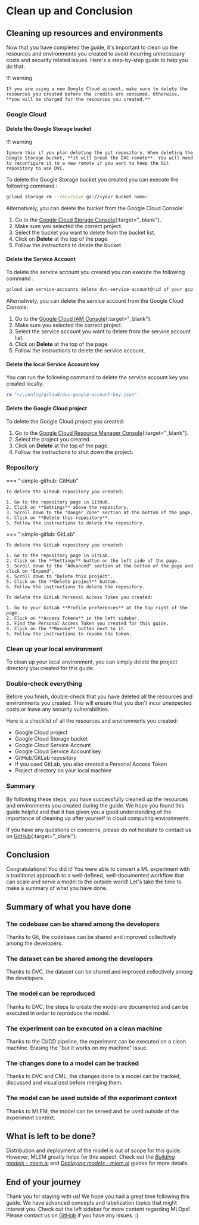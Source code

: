 # Clean up and Conclusion

## Cleaning up resources and environments

Now that you have completed the guide, it's important to clean up the resources and environments you created to avoid incurring unnecessary costs and security related issues. Here's a step-by-step guide to help you do that.

!!! warning

    If you are using a new Google Cloud account, make sure to delete the resources you created before the credits are consumed. Otherwise, **you will be charged for the resources you created.**

### Google Cloud

#### Delete the Google Storage bucket

!!! warning

    Ignore this if you plan deleting the git repository. When deleting the Google Storage bucket, **it will break the DVC remote**. You will need to reconfigure it to a new remote if you want to keep the Git repository to use DVC.

To delete the Google Storage bucket you created you can execute the following command :

```sh title="Execute the following command(s) in a terminal"
gcloud storage rm --recursive gs://<your bucket name>
```

Alternatively, you can delete the bucket from the Google Cloud Console:

1. Go to the [Google Cloud Storage Console](https://console.cloud.google.com/storage){:target="_blank"}.
2. Make sure you selected the correct project.
3. Select the bucket you want to delete from the bucket list.
4. Click on **Delete** at the top of the page.
5. Follow the instructions to delete the bucket.

#### Delete the Service Account

To delete the service account you created you can execute the following command :

```sh title="Execute the following command(s) in a terminal"
gcloud iam service-accounts delete dvc-service-account@<id of your gcp project>.iam.gserviceaccount.com
```

Alternatively, you can delete the service account from the Google Cloud Console:

1. Go to the [Google Cloud IAM Console](https://console.cloud.google.com/iam-admin/serviceaccounts){:target="_blank"}.
2. Make sure you selected the correct project.
3. Select the service account you want to delete from the service account list.
4. Click on **Delete** at the top of the page.
5. Follow the instructions to delete the service account.

#### Delete the local Service Account key

You can run the following command to delete the service account key you created locally:

```sh title="Execute the following command(s) in a terminal"
rm "~/.config/gcloud/dvc-google-account-key.json"
```

#### Delete the Google Cloud project

To delete the Google Cloud project you created:

1. Go to the [Google Cloud Resource Manager Console](https://console.cloud.google.com/cloud-resource-manager){:target="_blank"}.
2. Select the project you created.
3. Click on **Delete** at the top of the page.
4. Follow the instructions to shut down the project.

### Repository

=== ":simple-github: GitHub"

    To delete the GitHub repository you created:

    1. Go to the repository page in GitHub.
    2. Click on **Settings** above the repository.
    3. Scroll down to the "Danger Zone" section at the bottom of the page.
    4. Click on **Delete this repository**.
    5. Follow the instructions to delete the repository.

=== ":simple-gitlab: GitLab"

    To delete the GitLab repository you created:

    1. Go to the repository page in GitLab.
    2. Click on the **Settings** button on the left side of the page.
    3. Scroll down to the "Advanced" section at the bottom of the page and click on "Expand".
    4. Scroll down to "Delete this project".
    5. Click on the **Delete project** button.
    6. Follow the instructions to delete the repository.

    To delete the GitLab Personal Access Token you created:

    1. Go to your GitLab **Profile preferences** at the top right of the page.
    2. Click on **Access Tokens** in the left sidebar.
    3. Find the Personal Access Token you created for this guide.
    4. Click on the **Revoke** button next to it.
    5. Follow the instructions to revoke the token.

### Clean up your local environment

To clean up your local environment, you can simply delete the project directory you created for this guide.

### Double-check everything

Before you finish, double-check that you have deleted all the resources and environments you created. This will ensure that you don't incur unexpected costs or leave any security vulnerabilities.

Here is a checklist of all the resources and environments you created:

- Google Cloud project
- Google Cloud Storage bucket
- Google Cloud Service Account
- Google Cloud Service Account key
- GitHub/GitLab repository
- If you used GitLab, you also created a Personal Access Token
- Project directory on your local machine

### Summary

By following these steps, you have successfully cleaned up the resources and environments you created during the guide. We hope you found this guide helpful and that it has given you a good understanding of the importance of cleaning up after yourself in cloud computing environments.

If you have any questions or concerns, please do not hesitate to contact us on [GitHub](https://github.com/csia-pme/a-guide-to-mlops){:target="_blank"}.

## Conclusion

Congratulations! You did it! You were able to convert a ML experiment with a traditional approach to a well-defined, well-documented workflow that can scale and serve a model to the outside world! Let's take the time to make a summary of what you have done.

## Summary of what you have done

### The codebase can be shared among the developers

Thanks to Git, the codebase can be shared and improved collectively among the developers.

### The dataset can be shared among the developers

Thanks to DVC, the dataset can be shared and improved collectively among the developers.

### The model can be reproduced

Thanks to DVC, the steps to create the model are documented and can be executed in order to reproduce the model.

### The experiment can be executed on a clean machine

Thanks to the CI/CD pipeline, the experiment can be executed on a clean machine. Erasing the "but it works on my machine" issue.

### The changes done to a model can be tracked

Thanks to DVC and CML, the changes done to a model can be tracked, discussed and visualized before merging them.

### The model can be used outside of the experiment context

Thanks to MLEM, the model can be served and be used outside of the experiment context.

## What is left to be done?

Distribution and deployment of the model is out of scope for this guide. However, MLEM greatly helps for this aspect. Check out the [_Building models_ - mlem.ai](https://mlem.ai/doc/user-guide/building) and [_Deploying models_ - mlem.ai](https://mlem.ai/doc/user-guide/deploying) guides for more details.

## End of your journey

Thank you for staying with us! We hope you had a great time following this guide. We have advanced concepts and labelization topics that might interest you. Check out the left sidebar for more content regarding MLOps! Please contact us on [GitHub](https://github.com/csia-pme/a-guide-to-mlops) if you have any issues. :)
